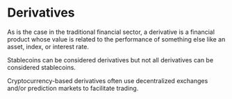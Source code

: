 # Derivatives

As is the case in the traditional financial sector, a derivative is a financial product whose value is related to the performance of something else like an asset, index, or interest rate.

Stablecoins can be considered derivatives but not all derivatives can be considered stablecoins. 

Cryptocurrency-based derivatives often use decentralized exchanges and/or prediction markets to facilitate trading.


